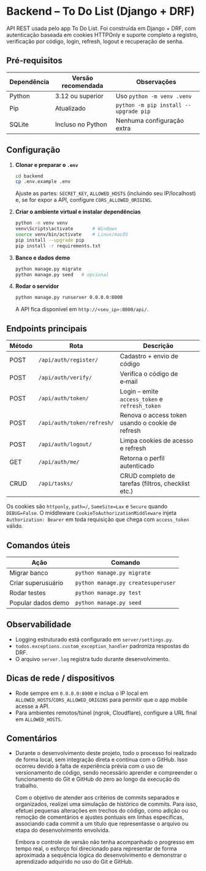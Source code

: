 # Backend – To Do List (Django + DRF)

API REST usada pelo app To Do List. Foi construída em Django + DRF, com autenticação baseada em cookies HTTPOnly e suporte completo a registro, verificação por código, login, refresh, logout e recuperação de senha.

## Pré‑requisitos

| Dependência | Versão recomendada | Observações |
| ----------- | ------------------ | ----------- |
| Python | 3.12 ou superior | Uso `python -m venv .venv` |
| Pip | Atualizado | `python -m pip install --upgrade pip` |
| SQLite | Incluso no Python | Nenhuma configuração extra |

## Configuração

1. **Clonar e preparar o `.env`**
   ```bash
   cd backend
   cp .env.example .env
   ```
   Ajuste as partes: `SECRET_KEY`, `ALLOWED_HOSTS` (incluindo seu IP/localhost) e, se for expor a API, configure `CORS_ALLOWED_ORIGINS`.

2. **Criar o ambiente virtual e instalar dependências**
   ```bash
   python -m venv venv
   venv\Scripts\activate       # Windows
   source venv/bin/activate    # Linux/macOS
   pip install --upgrade pip
   pip install -r requirements.txt
   ```

3. **Banco e dados demo**
   ```bash
   python manage.py migrate
   python manage.py seed   # opcional
   ```

4. **Rodar o servidor**
   ```bash
   python manage.py runserver 0.0.0.0:8000
   ```
   A API fica disponível em `http://<seu_ip>:8000/api/`.

## Endpoints principais

| Método | Rota | Descrição |
| ------ | ---- | --------- |
| POST | `/api/auth/register/` | Cadastro + envio de código |
| POST | `/api/auth/verify/` | Verifica o código de e‑mail |
| POST | `/api/auth/token/` | Login – emite `access_token` e `refresh_token` | 
| POST | `/api/auth/token/refresh/` | Renova o access token usando o cookie de refresh |
| POST | `/api/auth/logout/` | Limpa cookies de acesso e refresh |
| GET  | `/api/auth/me/` | Retorna o perfil autenticado |
| CRUD | `/api/tasks/` | CRUD completo de tarefas (filtros, checklist etc.) |

Os cookies são `httponly`, `path=/`, `SameSite=Lax` e `Secure` quando `DEBUG=False`. O middleware `CookieToAuthorizationMiddleware` injeta `Authorization: Bearer` em toda requisição que chega com `access_token` válido.

## Comandos úteis

| Ação | Comando |
| ---- | ------- |
| Migrar banco | `python manage.py migrate` |
| Criar superusuário | `python manage.py createsuperuser` |
| Rodar testes | `python manage.py test` |
| Popular dados demo | `python manage.py seed` |

## Observabilidade

- Logging estruturado está configurado em `server/settings.py`.
- `todos.exceptions.custom_exception_handler` padroniza respostas do DRF.
- O arquivo `server.log` registra tudo durante desenvolvimento.

## Dicas de rede / dispositivos

- Rode sempre em `0.0.0.0:8000` e inclua o IP local em `ALLOWED_HOSTS`/`CORS_ALLOWED_ORIGINS` para permitir que o app mobile acesse a API.
- Para ambientes remotos/túnel (ngrok, Cloudflare), configure a URL final em `ALLOWED_HOSTS`.

## Comentários

- Durante o desenvolvimento deste projeto, todo o processo foi realizado de forma local, sem integração direta e contínua com o GitHub.
Isso ocorreu devido à falta de experiência prévia com o uso de versionamento de código, sendo necessário aprender e compreender o funcionamento do Git e GitHub do zero ao longo da execução do trabalho.

   Com o objetivo de atender aos critérios de commits separados e organizados, realizei uma simulação de histórico de commits. Para isso, efetuei pequenas alterações em trechos do código, como adição ou remoção de comentários e ajustes pontuais em linhas específicas, associando cada commit a um título que representasse o arquivo ou etapa do desenvolvimento envolvida.

   Embora o controle de versão não tenha acompanhado o progresso em tempo real, o esforço foi direcionado para representar de forma aproximada a sequência lógica do desenvolvimento e demonstrar o aprendizado adquirido no uso do Git e GitHub.